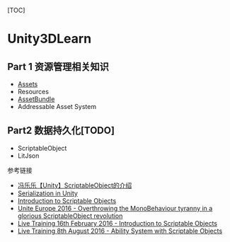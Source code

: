 [TOC]

# Unity3DLearn

## Part 1 资源管理相关知识

- [Assets](./_StudyNotes/Assets.md)
- Resources
- [AssetBundle](./AssetBundle/README.md)
- Addressable Asset System

## Part2 数据持久化[TODO]

- ScriptableObject
- LitJson

参考链接

- [冯乐乐【Unity】ScriptableObject的介绍](https://blog.csdn.net/candycat1992/article/details/52181814)
- [Serialization in Unity](https://blogs.unity3d.com/2014/06/24/serialization-in-unity/?_ga=2.238127744.10213419.1612316753-416771607.1592812352)
- [Introduction to Scriptable Objects](https://learn.unity.com/tutorial/introduction-to-scriptable-objects#)
- [Unite Europe 2016 - Overthrowing the MonoBehaviour tyranny in a glorious ScriptableObject revolution](https://www.youtube.com/watch?v=VBA1QCoEAX4)
- [Live Training 16th February 2016 - Introduction to Scriptable Objects](https://unity3d.com/cn/learn/tutorials/modules/beginner/live-training-archive/scriptable-objects)
- [Live Training 8th August 2016 - Ability System with Scriptable Objects](https://www.youtube.com/watch?v=bvRKfLPqQ0Q)





